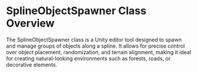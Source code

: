 # SplineObjectSpawner Class Overview
The SplineObjectSpawner class is a Unity editor tool designed to spawn and manage groups of objects along a spline. It allows for precise control over object placement, randomization, and terrain alignment, making it ideal for creating natural-looking environments such as forests, roads, or decorative elements.
